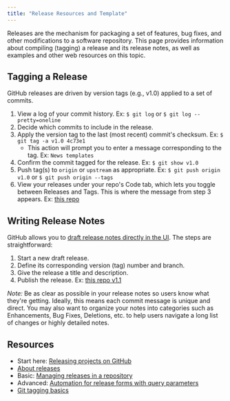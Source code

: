 ```yaml
---
title: "Release Resources and Template"
---
```


Releases are the mechanism for packaging a set of features, bug fixes, and other modifications to a software repository. This page provides information about compiling (tagging) a release and its release notes, as well as examples and other web resources on this topic.

## Tagging a Release

GitHub releases are driven by version tags (e.g., v1.0) applied to a set of commits.

1. View a log of your commit history. Ex: `$ git log` or `$ git log --pretty=oneline`
2. Decide which commits to include in the release.
3. Apply the version tag to the last (most recent) commit's checksum. Ex: `$ git tag -a v1.0 4c73e1`
    * This action will prompt you to enter a message corresponding to the tag. Ex: `News templates`
4. Confirm the commit tagged for the release. Ex: `$ git show v1.0`
5. Push tag(s) to `origin` or `upstream` as appropriate. Ex: `$ git push origin v1.0` or `$ git push origin --tags`
6. View your releases under your repo's Code tab, which lets you toggle between Releases and Tags. This is where the message from step 3 appears. Ex: [this repo](https://github.com/LLNL/.github/releases)

## Writing Release Notes

GitHub allows you to [draft release notes directly in the UI](https://help.github.com/en/github/administering-a-repository/managing-releases-in-a-repository). The steps are straightforward:

1. Start a new draft release.
2. Define its corresponding version (tag) number and branch.
3. Give the release a title and description.
4. Publish the release. Ex: [this repo v1.1](https://github.com/LLNL/.github/releases/tag/v1.1)

*Note:* Be as clear as possible in your release notes so users know what they're getting. Ideally, this means each commit message is unique and direct. You may also want to organize your notes into categories such as Enhancements, Bug Fixes, Deletions, etc. to help users navigate a long list of changes or highly detailed notes.

## Resources
* Start here: [Releasing projects on GitHub](https://help.github.com/en/github/administering-a-repository/releasing-projects-on-github)
* [About releases](https://help.github.com/en/github/administering-a-repository/about-releases)
* Basic: [Managing releases in a repository](https://help.github.com/en/github/administering-a-repository/managing-releases-in-a-repository)
* Advanced: [Automation for release forms with query parameters](https://help.github.com/en/github/administering-a-repository/automation-for-release-forms-with-query-parameters)
* [Git tagging basics](https://git-scm.com/book/en/v2/Git-Basics-Tagging)

